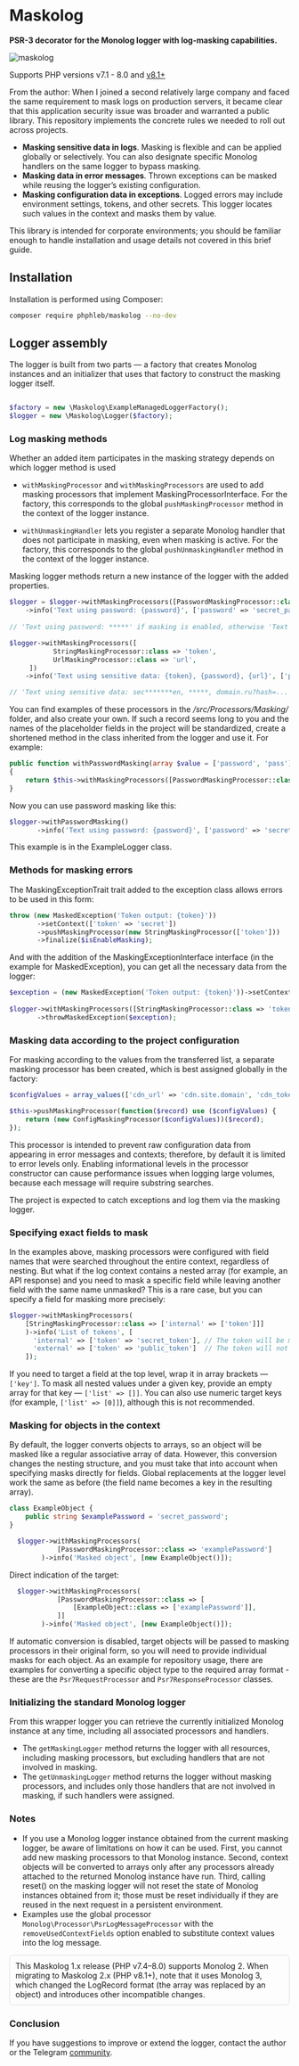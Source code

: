 # Maskolog

**PSR-3 decorator for the Monolog logger with log-masking capabilities.**


![maskolog](https://github.com/phphleb/maskolog/blob/8a33a8e619574ce0b49383a691fb234fbdd5ed80/example.png)

Supports PHP versions v7.1 - 8.0 and [v8.1+](https://github.com/phphleb/maskolog/tree/main)

From the author:
When I joined a second relatively large company and faced the same requirement to mask logs on production servers, it became clear that this application security issue was broader and warranted a public library. This repository implements the concrete rules we needed to roll out across projects.

+ **Masking sensitive data in logs**. Masking is flexible and can be applied globally or selectively. You can also designate specific Monolog handlers on the same logger to bypass masking.
+ **Masking data in error messages**. Thrown exceptions can be masked while reusing the logger’s existing configuration.
+ **Masking configuration data in exceptions**. Logged errors may include environment settings, tokens, and other secrets. This logger locates such values in the context and masks them by value.

This library is intended for corporate environments; you should be familiar enough to handle installation and usage details not covered in this brief guide.

## Installation
Installation is performed using Composer:

```bash
composer require phphleb/maskolog --no-dev
```

## Logger assembly
The logger is built from two parts — a factory that creates Monolog instances and an initializer that uses that factory to construct the masking logger itself.

```php

$factory = new \Maskolog\ExampleManagedLoggerFactory();
$logger = new \Maskolog\Logger($factory);

```

### Log masking methods

Whether an added item participates in the masking strategy depends on which logger method is used

+ `withMaskingProcessor` and `withMaskingProcessors` are used to add masking processors that implement MaskingProcessorInterface. For the factory, this corresponds to the global `pushMaskingProcessor` method in the context of the logger instance.

+ `withUnmaskingHandler` lets you register a separate Monolog handler that does not participate in masking, even when masking is active. For the factory, this corresponds to the global `pushUnmaskingHandler` method in the context of the logger instance.

Masking logger methods return a new instance of the logger with the added properties.

```php
$logger = $logger->withMaskingProcessors([PasswordMaskingProcessor::class => 'password'])
    ->info('Text using password: {password}', ['password' => 'secret_password']);
    
// 'Text using password: *****' if masking is enabled, otherwise 'Text using password: secret_password'.

$logger->withMaskingProcessors([
           StringMaskingProcessor::class => 'token',
           UrlMaskingProcessor::class => 'url',
     ])
    ->info('Text using sensitive data: {token}, {password}, {url}', ['password' => 'secret_password', 'token' => 'secret_token', 'url' => 'domain.ru?hash=secret_hash']);

// 'Text using sensitive data: sec*******en, *****, domain.ru?hash=...' if masking is enabled.

```
You can find examples of these processors in the _/src/Processors/Masking/_ folder, and also create your own.
If such a record seems long to you and the names of the placeholder fields in the project will be standardized, create a shortened method in the class inherited from the logger and use it.
For example:

```php
public function withPasswordMasking(array $value = ['password', 'pass']): Logger
{
    return $this->withMaskingProcessors([PasswordMaskingProcessor::class => $value]);
}
```

Now you can use password masking like this:

```php
$logger->withPasswordMasking() 
       ->info('Text using password: {password}', ['password' => 'secret_password']);
```
This example is in the ExampleLogger class.

### Methods for masking errors

The MaskingExceptionTrait trait added to the exception class allows errors to be used in this form:

```php
throw (new MaskedException('Token output: {token}'))
       ->setContext(['token' => 'secret'])
       ->pushMaskingProcessor(new StringMaskingProcessor(['token']))
       ->finalize($isEnableMasking);
```

And with the addition of the MaskingExceptionInterface interface (in the example for MaskedException), you can get all the necessary data from the logger:

```php
$exception = (new MaskedException('Token output: {token}'))->setContext(['token' => 'secret']);
           
$logger->withMaskingProcessors([StringMaskingProcessor::class => 'token'])
       ->throwMaskedException($exception);
```

### Masking data according to the project configuration
For masking according to the values from the transferred list, a separate masking processor has been created, which is best assigned globally in the factory:

```php
$configValues = array_values(['cdn_url' => 'cdn.site.domain', 'cdn_token' => 'secret_token']);

$this->pushMaskingProcessor(function($record) use ($configValues) {
    return (new ConfigMaskingProcessor($configValues))($record);
});
```

This processor is intended to prevent raw configuration data from appearing in error messages and contexts; therefore, by default it is limited to error levels only. Enabling informational levels in the processor constructor can cause performance issues when logging large volumes, because each message will require substring searches.

The project is expected to catch exceptions and log them via the masking logger.

### Specifying exact fields to mask
In the examples above, masking processors were configured with field names that were searched throughout the entire context, regardless of nesting.
But what if the log context contains a nested array (for example, an API response) and you need to mask a specific field while leaving another field with the same name unmasked?
This is a rare case, but you can specify a field for masking more precisely:


```php
$logger->withMaskingProcessors(
    [StringMaskingProcessor::class => ['internal' => ['token']]]
    )->info('List of tokens', [
      'internal' => ['token' => 'secret_token'], // The token will be masked
      'external' => ['token' => 'public_token']  // The token will not be masked
    ]);
```
If you need to target a field at the top level, wrap it in array brackets — `['key']`.
To mask all nested values under a given key, provide an empty array for that key — `['list' => []]`.
You can also use numeric target keys (for example, `['list' => [0]]`), although this is not recommended.

### Masking for objects in the context
By default, the logger converts objects to arrays, so an object will be masked like a regular associative array of data.
However, this conversion changes the nesting structure, and you must take that into account when specifying masks directly for fields.
Global replacements at the logger level work the same as before (the field name becomes a key in the resulting array).

```php
class ExampleObject {
    public string $examplePassword = 'secret_password';
}
```
```php
  $logger->withMaskingProcessors(
            [PasswordMaskingProcessor::class => 'examplePassword']
        )->info('Masked object', [new ExampleObject()]);
```
Direct indication of the target:
```php
  $logger->withMaskingProcessors(
            [PasswordMaskingProcessor::class => [
                [ExampleObject::class => ['examplePassword']],
            ]]
        )->info('Masked object', [new ExampleObject()]);
```

If automatic conversion is disabled, target objects will be passed to masking processors in their original form, so you will need to provide individual masks for each object.
As an example for repository usage, there are examples for converting a specific object type to the required array format - these are the `Psr7RequestProcessor` and `Psr7ResponseProcessor` classes.

### Initializing the standard Monolog logger
From this wrapper logger you can retrieve the currently initialized Monolog instance at any time, including all associated processors and handlers.
+ The `getMaskingLogger` method returns the logger with all resources, including masking processors, but excluding handlers that are not involved in masking.
+ The `getUnmaskingLogger` method returns the logger without masking processors, and includes only those handlers that are not involved in masking, if such handlers were assigned.

### Notes

+ If you use a Monolog logger instance obtained from the current masking logger, be aware of limitations on how it can be used. First, you cannot add new masking processors to that Monolog instance. Second, context objects will be converted to arrays only after any processors already attached to the returned Monolog instance have run. Third, calling reset() on the masking logger will not reset the state of Monolog instances obtained from it; those must be reset individually if they are reused in the next request in a persistent environment.
+ Examples use the global processor `Monolog\Processor\PsrLogMessageProcessor` with the `removeUsedContextFields` option enabled to substitute context values into the log message.

<div style="border:1px solid #ddd; padding:10px; border-radius:6px;">
  This Maskolog 1.x release (PHP v7.4–8.0) supports Monolog 2. When migrating to Maskolog 2.x (PHP v8.1+), note that it uses Monolog 3, which changed the LogRecord format (the array was replaced by an object) and introduces other incompatible changes.
</div>

### Conclusion

If you have suggestions to improve or extend the logger, contact the author or the Telegram [community](https://t.me/phphleb).

